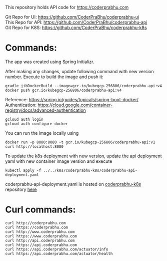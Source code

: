 This repository holds API code for https://coderprabhu.com

Git Repo for UI: https://github.com/CoderPraBhu/coderprabhu-ui  
This Repo for API: https://github.com/CoderPraBhu/coderprabhu-api  
Git Repo for K8S: https://github.com/CoderPraBhu/coderprabhu-k8s  

# Commands:  
The app was created using Spring Initializr.   

After making any changes, update following command with new version number.
Execute to build the image and push it:  
````
gradle jibDockerBuild --image=gcr.io/kubegcp-256806/coderprabhu-api:v4
docker push gcr.io/kubegcp-256806/coderprabhu-api:v4
````
Reference: https://spring.io/guides/topicals/spring-boot-docker/
Authentication: 
https://cloud.google.com/container-registry/docs/advanced-authentication
```
gcloud auth login
gcloud auth configure-docker
```
You can run the image locally using
````
docker run -p 8080:8080 -t gcr.io/kubegcp-256806/coderprabhu-api:v1  
curl http://localhost:8080
````
To update the k8s deployment with new version, update the api deployment yaml with new 
container image version and execute
````
kubectl apply -f ../../k8s/coderprabhu-k8s/coderprabhu-api-deployment.yaml  
````
coderprabhu-api-deployment.yaml is hosted on [coderprabhu-k8s](https://github.com/CoderPraBhu/coderprabhu-k8s) repository [here](https://github.com/CoderPraBhu/coderprabhu-k8s/blob/master/coderprabhu-api-deployment.yaml)  

# Curl commands:   
````
curl http://coderprabhu.com
curl https://coderprabhu.com
curl http://www.coderprabhu.com
curl https://www.coderprabhu.com
curl http://api.coderprabhu.com
curl https://api.coderprabhu.com
curl https://api.coderprabhu.com/actuator/info
curl https://api.coderprabhu.com/actuator/health
````   